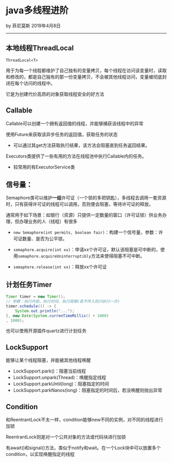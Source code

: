 # java多线程进阶

by 菲尼莫斯 2019年4月8日

---

## 本地线程ThreadLocal

`ThreadLocal<T>`

用于为每一个线程都维护了自己独有的变量拷贝，每个线程在访问该变量时，读取和修改的，都是自己独有的那一份变量拷贝，不会被其他线程访问，变量被彻底封闭在每个访问的线程中。

它是为创建代价高昂的对象获取线程安全的好方法

## Callable

Callable可以创建一个拥有返回值的线程，并能够捕获该线程中的异常

使用Future来获取该异步任务的返回值，获取任务的状态
* 可以通过其get方法获取执行结果，该方法会阻塞直到任务返回结果。

Executors类提供了一些有用的方法在线程池中执行Callable内的任务。
* 较常用的有ExecutorService类

## 信号量：

Semaphore类可以维护**一组**许可证（一个锁的多把钥匙），多线程去调用一套资源时，只有获得许可证的线程可以调用，否则便会阻塞，等待许可证的释放。

通常用于如下场景：如银行（资源）只提供一定数量的窗口（许可证锁）供业务办理，但办理业务的人（线程）有很多

* `new Semaphore(int permits, boolean fair)`：构建一个信号量，参数：许可证数量、是否为公平锁。

* `semaphore.acquire(int xx)`：申请xx个许可证，默认该阻塞是可中断的，使用`semaphore.acquireUninterruptibly`方法来使得阻塞不可中断。

* `semaphore.release(int xx)`：释放xx个许可证

## 计划任务Timer

```java
Timer timer = new Timer();
// 参数：执行内容、执行时间、执行周期(若不传入则只执行一次)
timer.schedule(() -> {
    System.out.println("...");
}, new Date(System.currenTimeMillis() + 1000)
, 1000);
```

也可以使用开源插件quartz进行计划任务

## LockSupport

能够让某个线程阻塞，并能被其他线程唤醒
* LockSupport.park()：阻塞当前线程
* LockSupport.unpark(Thread)：唤醒指定线程
* LockSupport.parkUntil(long)：阻塞指定的时间
* LockSupport.parkNanos(long)：阻塞指定的时间后，若没唤醒则抛出异常

## Condition

和ReentrantLock不太一样，condition能够new不同的实例，对不同的线程进行加锁

ReentrantLock则是对一个公共对象的方法或代码块进行加锁

有await()和signal()方法，类似于notify和wait。在一个Lock块中可以放置多个condition，以实现唤醒指定的线程



